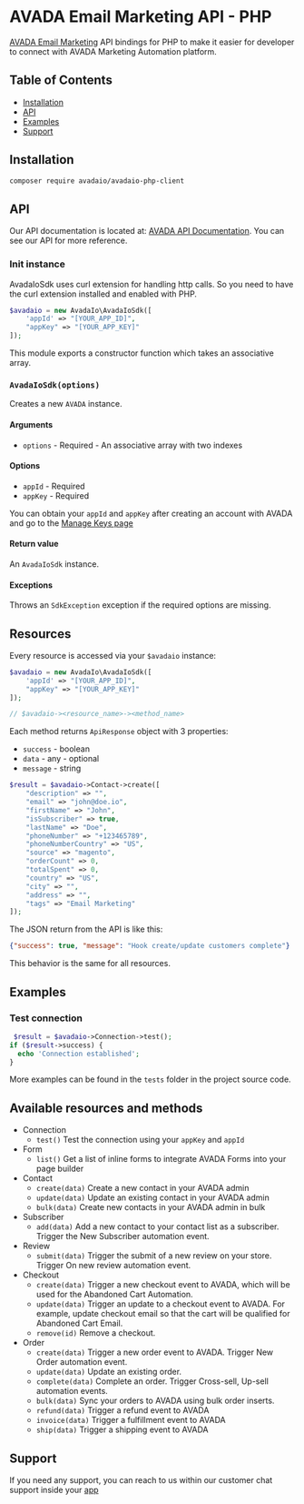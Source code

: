 # AVADA Email Marketing API - PHP


[AVADA Email Marketing]('https://app.avada.io') API bindings for PHP to make it easier for developer to connect with AVADA Marketing Automation platform.

## Table of Contents

- [Installation](#installation)
- [API](#api)
- [Examples](#examples)
- [Support](#support)

## Installation

```bash
composer require avadaio/avadaio-php-client
```

## API

Our API documentation is located at: [AVADA API Documentation](https://documenter.getpostman.com/view/10585474/TVmPAHH9#654363ae-7cd2-4236-a5e1-818ab87ecde0). You can see our API for more reference.

### Init instance

AvadaIoSdk uses curl extension for handling http calls. So you need to have the curl extension installed and enabled with PHP.

```php
$avadaio = new AvadaIo\AvadaIoSdk([
    'appId' => "[YOUR_APP_ID]", 
    "appKey" => "[YOUR_APP_KEY]"
]);
```

This module exports a constructor function which takes an associative array.

### `AvadaIoSdk(options)`

Creates a new `AVADA` instance.

#### Arguments

- `options` - Required - An associative array with two indexes

#### Options

- `appId` - Required
- `appKey` - Required

You can obtain your `appId` and `appKey` after creating an account with AVADA and go to the [Manage Keys page]('https://app.avada.io/manage/keys)

#### Return value

An `AvadaIoSdk` instance.

#### Exceptions

Throws an `SdkException` exception if the required options are missing.

## Resources

Every resource is accessed via your `$avadaio` instance:

```php
$avadaio = new AvadaIo\AvadaIoSdk([
    'appId' => "[YOUR_APP_ID]",
    "appKey" => "[YOUR_APP_KEY]"
]);

// $avadaio-><resource_name>-><method_name>
```

Each method returns `ApiResponse` object with 3 properties:

- `success` - boolean
- `data` - any - optional
- `message` - string

```php
$result = $avadaio->Contact->create([
    "description" => "",
    "email" => "john@doe.io",
    "firstName" => "John",
    "isSubscriber" => true,
    "lastName" => "Doe",
    "phoneNumber" => "+123465789",
    "phoneNumberCountry" => "US",
    "source" => "magento",
    "orderCount" => 0,
    "totalSpent" => 0,
    "country" => "US",
    "city" => "",
    "address" => "",
    "tags" => "Email Marketing"
]);
```

The JSON return from the API is like this:

```json
{"success": true, "message": "Hook create/update customers complete"}
```

This behavior is the same for all resources.

## Examples

### Test connection

```php
 $result = $avadaio->Connection->test();
if ($result->success) {
  echo 'Connection established';
}
```

More examples can be found in the `tests` folder in the project source code.

## Available resources and methods

- Connection
    - `test()` Test the connection using your `appKey` and `appId`
- Form
    - `list()` Get a list of inline forms to integrate AVADA Forms into your page builder
- Contact
    - `create(data)` Create a new contact in your AVADA admin
    - `update(data)` Update an existing contact in your AVADA admin
    - `bulk(data)` Create new contacts in your AVADA admin in bulk
- Subscriber
    - `add(data)` Add a new contact to your contact list as a subscriber. Trigger the New Subscriber automation event.
- Review
    - `submit(data)` Trigger the submit of a new review on your store. Trigger On new review automation event.
- Checkout
    - `create(data)` Trigger a new checkout event to AVADA, which will be used for the Abandoned Cart Automation.
    - `update(data)` Trigger an update to a checkout event to AVADA. For example, update checkout email so that the cart will be qualified for Abandoned Cart Email.
    - `remove(id)` Remove a checkout.
- Order
    - `create(data)` Trigger a new order event to AVADA. Trigger New Order automation event.
    - `update(data)` Update an existing order.
    - `complete(data)` Complete an order. Trigger Cross-sell, Up-sell automation events.
    - `bulk(data)` Sync your orders to AVADA using bulk order inserts.
    - `refund(data)` Trigger a refund event to AVADA
    - `invoice(data)` Trigger a fulfillment event to AVADA
    - `ship(data)` Trigger a shipping event to AVADA
    

## Support

If you need any support, you can reach to us within our customer chat support inside your [app]('https://app.avada.io')
